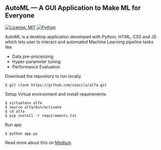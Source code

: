 ## AutoML — A GUI Application to Make ML for Everyone

[![License: MIT](https://img.shields.io/badge/License-MIT-yellow.svg?style=for-the-badge)](https://opensource.org/licenses/MIT) [![Python](https://img.shields.io/badge/Built_With-Python-blue?style=for-the-badge&logo=python)](https://www.python.org/)

AutoML is a desktop application developed with Python, HTML, CSS and JS which lets user to interact and automated Machine Learning pipeline tasks like
* Data pre-processing
* Hyper-parameter tuning
* Performance Evaluation

Download the repository to run locally 
```
$ git clone https://github.com/coozila/alfa.git
```

Setup Virtual environment and install requirements
```
$ virtualenv alfa
$ source alfa/bin/activate
$ cd alfa
$ pip install -r requirements.txt
```

Run app
```
$ python app.py
```

Read more about this on [Medium](https://medium.com/@santhalakshminarayana/automl-a-gui-application-to-make-ml-for-everyone-31d18ca84d89)
